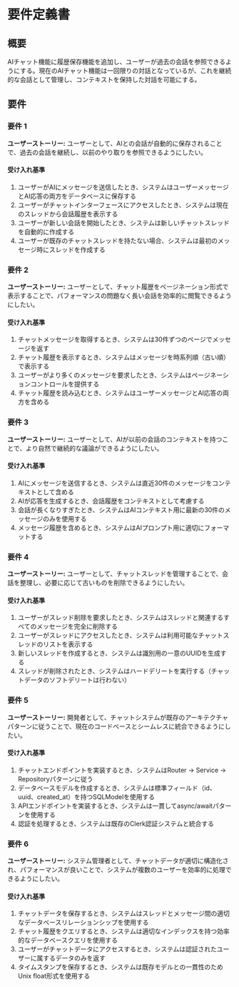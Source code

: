 # 要件定義書

## 概要

AIチャット機能に履歴保存機能を追加し、ユーザーが過去の会話を参照できるようにする。現在のAIチャット機能は一回限りの対話となっているが、これを継続的な会話として管理し、コンテキストを保持した対話を可能にする。

## 要件

### 要件 1

**ユーザーストーリー:** ユーザーとして、AIとの会話が自動的に保存されることで、過去の会話を継続し、以前のやり取りを参照できるようにしたい。

#### 受け入れ基準

1. ユーザーがAIにメッセージを送信したとき、システムはユーザーメッセージとAI応答の両方をデータベースに保存する
2. ユーザーがチャットインターフェースにアクセスしたとき、システムは現在のスレッドから会話履歴を表示する
3. ユーザーが新しい会話を開始したとき、システムは新しいチャットスレッドを自動的に作成する
4. ユーザーが既存のチャットスレッドを持たない場合、システムは最初のメッセージ時にスレッドを作成する

### 要件 2

**ユーザーストーリー:** ユーザーとして、チャット履歴をページネーション形式で表示することで、パフォーマンスの問題なく長い会話を効率的に閲覧できるようにしたい。

#### 受け入れ基準

1. チャットメッセージを取得するとき、システムは30件ずつのページでメッセージを返す
2. チャット履歴を表示するとき、システムはメッセージを時系列順（古い順）で表示する
3. ユーザーがより多くのメッセージを要求したとき、システムはページネーションコントロールを提供する
4. チャット履歴を読み込むとき、システムはユーザーメッセージとAI応答の両方を含める

### 要件 3

**ユーザーストーリー:** ユーザーとして、AIが以前の会話のコンテキストを持つことで、より自然で継続的な議論ができるようにしたい。

#### 受け入れ基準

1. AIにメッセージを送信するとき、システムは直近30件のメッセージをコンテキストとして含める
2. AIが応答を生成するとき、会話履歴をコンテキストとして考慮する
3. 会話が長くなりすぎたとき、システムはAIコンテキスト用に最新の30件のメッセージのみを使用する
4. メッセージ履歴を含めるとき、システムはAIプロンプト用に適切にフォーマットする

### 要件 4

**ユーザーストーリー:** ユーザーとして、チャットスレッドを管理することで、会話を整理し、必要に応じて古いものを削除できるようにしたい。

#### 受け入れ基準

1. ユーザーがスレッド削除を要求したとき、システムはスレッドと関連するすべてのメッセージを完全に削除する
2. ユーザーがスレッドにアクセスしたとき、システムは利用可能なチャットスレッドのリストを表示する
3. 新しいスレッドを作成するとき、システムは識別用の一意のUUIDを生成する
4. スレッドが削除されたとき、システムはハードデリートを実行する（チャットデータのソフトデリートは行わない）

### 要件 5

**ユーザーストーリー:** 開発者として、チャットシステムが既存のアーキテクチャパターンに従うことで、現在のコードベースとシームレスに統合できるようにしたい。

#### 受け入れ基準

1. チャットエンドポイントを実装するとき、システムはRouter → Service → Repositoryパターンに従う
2. データベースモデルを作成するとき、システムは標準フィールド（id、uuid、created_at）を持つSQLModelを使用する
3. APIエンドポイントを実装するとき、システムは一貫してasync/awaitパターンを使用する
4. 認証を処理するとき、システムは既存のClerk認証システムと統合する

### 要件 6

**ユーザーストーリー:** システム管理者として、チャットデータが適切に構造化され、パフォーマンスが良いことで、システムが複数のユーザーを効率的に処理できるようにしたい。

#### 受け入れ基準

1. チャットデータを保存するとき、システムはスレッドとメッセージ間の適切なデータベースリレーションシップを使用する
2. チャット履歴をクエリするとき、システムは適切なインデックスを持つ効率的なデータベースクエリを使用する
3. ユーザーがチャットデータにアクセスするとき、システムは認証されたユーザーに属するデータのみを返す
4. タイムスタンプを保存するとき、システムは既存モデルとの一貫性のためUnix float形式を使用する